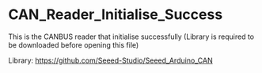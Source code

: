 # CAN_Reader_Initialise_Success
This is the CANBUS reader that initialise successfully (Library is required to be downloaded before opening this file)

Library: https://github.com/Seeed-Studio/Seeed_Arduino_CAN
